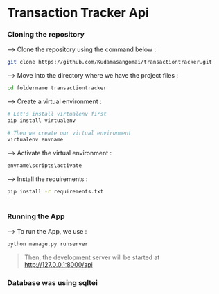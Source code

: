 <div align="left">


# Transaction Tracker Api
  
 

</div>

### Cloning the repository

--> Clone the repository using the command below :
```bash
git clone https://github.com/Kudamasangomai/transactiontracker.git

```

--> Move into the directory where we have the project files : 
```bash
cd foldername transactiontracker

```

--> Create a virtual environment :
```bash
# Let's install virtualenv first
pip install virtualenv

# Then we create our virtual environment
virtualenv envname

```

--> Activate the virtual environment :
```bash
envname\scripts\activate

```

--> Install the requirements :
```bash
pip install -r requirements.txt

```

#

### Running the App

--> To run the App, we use :
```bash
python manage.py runserver

```

>Then, the development server will be started at http://127.0.0.1:8000/api

### Database was using sqltei






